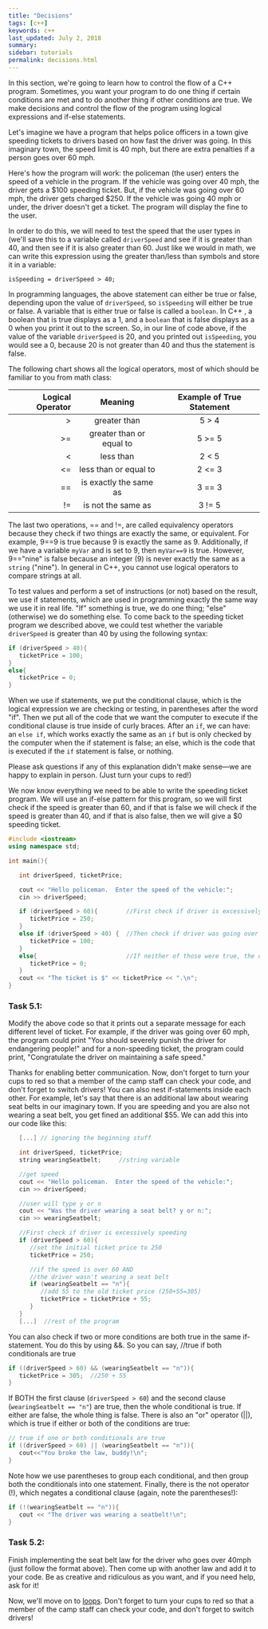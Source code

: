 ```yaml
---
title: "Decisions"
tags: [c++]
keywords: c++
last_updated: July 2, 2018
summary:
sidebar: tutorials
permalink: decisions.html
---
```



In this section, we're going to learn how to control the flow of a C++ program. Sometimes, you want your program to do one thing if certain conditions are met and to do another thing if other conditions are true. We make decisions and control the flow of the program using logical expressions and if-else statements.

Let's imagine we have a program that helps police officers in a town give speeding tickets to drivers based on how fast the driver was going. In this imaginary town, the speed limit is 40 mph, but there are extra penalties if a person goes over 60 mph.

Here's how the program will work: the policeman (the user) enters the speed of a vehicle in the program. If the vehicle was going over 40 mph, the driver gets a $100 speeding ticket. But, if the vehicle was going over 60 mph, the driver gets charged $250. If the vehicle was going 40 mph or under, the driver doesn't get a ticket. The program will display the fine to the user.

In order to do this, we will need to test the speed that the user types in (we'll save this to a variable called `driverSpeed` and see if it is greater than 40, and then see if it is also greater than 60. Just like we would in math, we can write this expression using the greater than/less than symbols and store it in a variable:

`isSpeeding = driverSpeed > 40;`

In programming languages, the above statement can either be true or false, depending upon the value of `driverSpeed`, so `isSpeeding` will either be true or false. A variable that is either true or false is called a `boolean`. In C++ , a boolean that is true displays as a 1, and a `boolean` that is false displays as a 0 when you print it out to the screen. So, in our line of code above, if the value of the variable `driverSpeed` is 20, and you printed out `isSpeeding`, you would see a 0, because 20 is not greater than 40 and thus the statement is false.

The following chart shows all the logical operators, most of which should be familiar to you from math class:

|Logical Operator	|Meaning	|Example of True Statement|
|---:|:---:|:---:|
|>	|greater than|	5 > 4|
|>=	|greater than or equal to|	5 >= 5|
|<	|less than	|2 < 5|
|<=	|less than or equal to|	2 <= 3|
|==	|is exactly the same as|	3 == 3|
|!=	|is not the same as	|3 != 5|

The last two operations, == and !=, are called equivalency operators because they check if two things are exactly the same, or equivalent. For example, 9==9 is true because 9 is exactly the same as 9. Additionally, if we have a variable `myVar` and is set to 9, then `myVar==9` is true. However, 9=="nine" is false because an integer (9) is never exactly the same as a `string` ("nine"). In general in C++, you cannot use logical operators to compare strings at all.

To test values and perform a set of instructions (or not) based on the result, we use if statements, which are used in programming exactly the same way we use it in real life. "If" something is true, we do one thing; "else" (otherwise) we do something else. To come back to the speeding ticket program we described above, we could test whether the variable `driverSpeed` is greater than 40 by using the following syntax:
```cpp
if (driverSpeed > 40){
   ticketPrice = 100;
}
else{
   ticketPrice = 0;
}
```
When we use if statements, we put the conditional clause, which is the logical expression we are checking or testing, in parentheses after the word "if". Then we put all of the code that we want the computer to execute if the conditional clause is true inside of curly braces. After an `if`, we can have: an `else if`, which works exactly the same as an `if` but is only checked by the computer when the if statement is false; an else, which is the code that is executed if the `if` statement is false, or nothing.

Please ask questions if any of this explanation didn't make sense—we are happy to explain in person. (Just turn your cups to red!)

We now know everything we need to be able to write the speeding ticket program. We will use an if-else pattern for this program, so we will first check if the speed is greater than 60, and if that is false we will check if the speed is greater than 40, and if that is also false, then we will give a $0 speeding ticket.
```cpp
#include <iostream>
using namespace std;

int main(){

   int driverSpeed, ticketPrice;

   cout << "Hello policeman.  Enter the speed of the vehicle:";
   cin >> driverSpeed;

   if (driverSpeed > 60){        //First check if driver is excessively speeding
      ticketPrice = 250;
   }
   else if (driverSpeed > 40) {  //Then check if driver was going over 40mph
      ticketPrice = 100;
   }
   else{                         //If neither of those were true, the driver wasn't speeding
      ticketPrice = 0;
   }
   cout << "The ticket is $" << ticketPrice << ".\n";
}
```
### Task 5.1:
Modify the above code so that it prints out a separate message for each different level of ticket. For example, if the driver was going over 60 mph, the program could print "You should severely punish the driver for endangering people!" and for a non-speeding ticket, the program could print, "Congratulate the driver on maintaining a safe speed."

Thanks for enabling better communication. Now, don't forget to turn your cups to red so that a member of the camp staff can check your code, and don't forget to switch drivers!
You can also nest if-statements inside each other. For example, let's say that there is an additional law about wearing seat belts in our imaginary town. If you are speeding and you are also not wearing a seat belt, you get fined an additional $55. We can add this into our code like this:
```cpp
   [...] // ignoring the beginning stuff

   int driverSpeed, ticketPrice;
   string wearingSeatbelt;     //string variable

   //get speed
   cout << "Hello policeman.  Enter the speed of the vehicle:";
   cin >> driverSpeed;

   //user will type y or n
   cout << "Was the driver wearing a seat belt? y or n:";
   cin >> wearingSeatbelt;

   //First check if driver is excessively speeding
   if (driverSpeed > 60){
      //set the initial ticket price to 250
      ticketPrice = 250;

      //if the speed is over 60 AND
      //the driver wasn't wearing a seat belt
      if (wearingSeatbelt == "n"){
         //add 55 to the old ticket price (250+55=305)
         ticketPrice = ticketPrice + 55;
      }
   }
   [...]  //rest of the program
```
You can also check if two or more conditions are both true in the same if-statement. You do this by using &&. So you can say,
//true if both conditionals are true
```cpp
if ((driverSpeed > 60) && (wearingSeatbelt == "n")){
   ticketPrice = 305;  //250 + 55
}
```
If BOTH the first clause (`driverSpeed > 60`) and the second clause (`wearingSeatbelt == "n"`) are true, then the whole conditional is true. If either are false, the whole thing is false. There is also an "or" operator (||), which is true if either or both of the conditions are true:
```cpp
// true if one or both conditionals are true
if ((driverSpeed > 60) || (wearingSeatbelt == "n")){
   cout<<"You broke the law, buddy!\n";
}
```
Note how we use parentheses to group each conditional, and then group both the conditionals into one statement.
Finally, there is the not operator (!), which negates a conditional clause (again, note the parentheses!):

```cpp
if (!(wearingSeatbelt == "n")){
   cout << "The driver was wearing a seatbelt!\n";
}
```

### Task 5.2:
Finish implementing the seat belt law for the driver who goes over 40mph (just follow the format above). Then come up with another law and add it to your code. Be as creative and ridiculous as you want, and if you need help, ask for it!

Now, we'll move on to [loops](repetition.html).
Don't forget to turn your cups to red so that a member of the camp staff can check your code, and don't forget to switch drivers!
